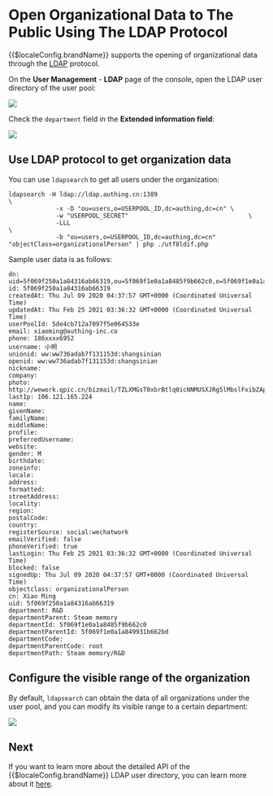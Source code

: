 # Open Organizational Data to The Public Using The LDAP Protocol

<LastUpdated/>

{{$localeConfig.brandName}} supports the opening of organizational data through the [LDAP](/concepts/ldap.md) protocol.

On the **User Management** - **LDAP** page of the console, open the LDAP user directory of the user pool:

![](~@imagesZhCn/guides/org/Xnip2021-02-25_14-54-20.png)

Check the `department` field in the **Extended information field**:

![](~@imagesZhCn/guides/org/Xnip2021-02-25_14-53-35.png)

## Use LDAP protocol to get organization data

You can use `ldapsearch` to get all users under the organization:

```
ldapsearch -H ldap://ldap.authing.cn:1389 						   	  \
			 -x -D "ou=users,o=USERPOOL_ID,dc=authing,dc=cn" \
			 -w "USERPOOL_SECRET"  							 	  \
			 -LLL 													   	  \
			 -b "ou=users,o=USERPOOL_ID,dc=authing,dc=cn" "objectClass=organizationalPerson" | php ./utf8ldif.php
```

Sample user data is as follows:

```
dn: uid=5f069f250a1a84316ab66319,ou=5f069f1e0a1a8485f9b662c0,o=5f069f1e0a1a849931b662bd,ou=users,o=5de4cb712a7097f5e064533e,dc=authing,dc=cn
id: 5f069f250a1a84316ab66319
createdAt: Thu Jul 09 2020 04:37:57 GMT+0000 (Coordinated Universal Time)
updatedAt: Thu Feb 25 2021 03:36:32 GMT+0000 (Coordinated Universal Time)
userPoolId: 5de4cb712a7097f5e064533e
email: xiaoming@authing-inc.co
phone: 186xxxx6952
username: 小明
unionid: ww:ww736adab7f131153d:shangsinian
openid: ww:ww736adab7f131153d:shangsinian
nickname:
company:
photo: http://wework.qpic.cn/bizmail/TZLXMGsT0xbrBtlq0icNNMUSXJRg5lMbslFxibZApC8O2A9ibXibbRVeBg/0
lastIp: 106.121.165.224
name:
givenName:
familyName:
middleName:
profile:
preferredUsername:
website:
gender: M
birthdate:
zoneinfo:
locale:
address:
formatted:
streetAddress:
locality:
region:
postalCode:
country:
registerSource: social:wechatwork
emailVerified: false
phoneVerified: true
lastLogin: Thu Feb 25 2021 03:36:32 GMT+0000 (Coordinated Universal Time)
blocked: false
signedUp: Thu Jul 09 2020 04:37:57 GMT+0000 (Coordinated Universal Time)
objectclass: organizationalPerson
cn: Xiao Ming
uid: 5f069f250a1a84316ab66319
department: R&D
departmentParent: Steam memory
departmentId: 5f069f1e0a1a8485f9b662c0
departmentParentId: 5f069f1e0a1a849931b662bd
departmentCode:
departmentParentCode: root
departmentPath: Steam memory/R&D
```

## Configure the visible range of the organization

By default, `ldapsearch` can obtain the data of all organizations under the user pool, and you can modify its visible range to a certain department:

![](~@imagesZhCn/guides/org/Xnip2021-02-25_15-07-47.png)

## Next

If you want to learn more about the detailed API of the {{$localeConfig.brandName}} LDAP user directory, you can learn more about it [here](/guides/users/ldap-user-directory.md).
